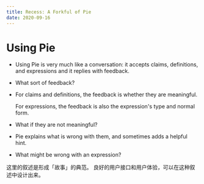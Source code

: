 ```yaml
---
title: Recess: A Forkful of Pie
date: 2020-09-16
---
```


# Using Pie

- Using Pie is very much like a conversation:
  it accepts claims, definitions, and expressions
  and it replies with feedback.

- What sort of feedback?

- For claims and definitions, the feedback is
  whether they are meaningful.

  For expressions, the feedback is also
  the expression's type and normal form.

- What if they are not meaningful?

- Pie explains what is wrong with them,
  and sometimes adds a helpful hint.

- What might be wrong with an expression?

这里的叙述是形成「故事」的典范。
良好的用户接口和用户体验，可以在这种叙述中设计出来。
